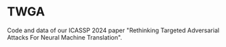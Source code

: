 # TWGA
Code and data of our ICASSP 2024 paper "Rethinking Targeted Adversarial Attacks For Neural Machine Translation".

